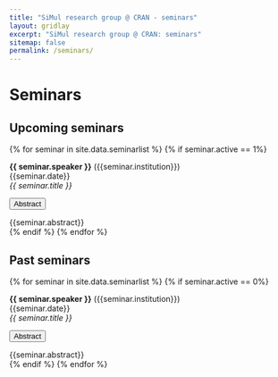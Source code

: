 ```yaml
---
title: "SiMul research group @ CRAN - seminars"
layout: gridlay
excerpt: "SiMul research group @ CRAN: seminars"
sitemap: false
permalink: /seminars/
---
```


# Seminars

## Upcoming seminars
{% for seminar in site.data.seminarlist %}
{% if seminar.active == 1%}

  <b>{{ seminar.speaker }}</b> ({{seminar.institution}})<br/>
  {{seminar.date}}<br/>
   <em>{{ seminar.title }}</em><br />

<p>
    <button class="btn btn-primary" type="button" data-toggle="collapse" data-target="#collapse-up-{{forloop.index}}" aria-expanded="false" aria-controls="collapse-u-{{forloop.index}}">
    Abstract
  </button>
</p>
<div class="collapse" id="collapse-up-{{forloop.index}}">
  <div class="card card-body">
{{seminar.abstract}}
  </div>
</div>
{% endif %}
{% endfor %}

## Past seminars

{% for seminar in site.data.seminarlist %}
{% if seminar.active == 0%}

  <b>{{ seminar.speaker }}</b> ({{seminar.institution}})<br/>
  {{seminar.date}}<br/>
   <em>{{ seminar.title }}</em><br />

<p>
    <button class="btn btn-primary" type="button" data-toggle="collapse" data-target="#collapse-past-{{forloop.index}}" aria-expanded="false" aria-controls="collapse-past-{{forloop.index}}">
    Abstract
  </button>
</p>
<div class="collapse" id="collapse-past-{{forloop.index}}">
  <div class="card card-body">
{{seminar.abstract}}
  </div>
</div>
{% endif %}
{% endfor %}





